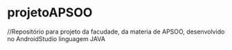 # projetoAPSOO
//Repositório para projeto da facudade, da materia de APSOO, desenvolvido no AndroidStudio linguagem JAVA
